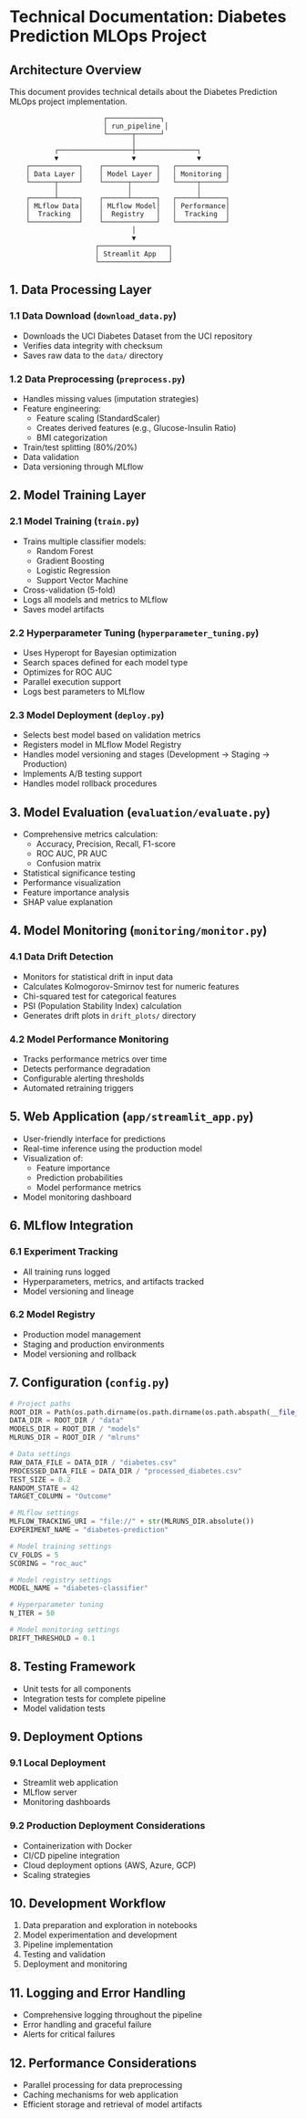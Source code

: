 # Technical Documentation: Diabetes Prediction MLOps Project

## Architecture Overview

This document provides technical details about the Diabetes Prediction MLOps project implementation.

```
                       ┌─────────────┐
                       │ run_pipeline │
                       └──────┬──────┘
                              │
           ┌──────────────────┼───────────────┐
           ▼                  ▼               ▼
    ┌────────────┐    ┌─────────────┐   ┌────────────┐
    │ Data Layer │    │ Model Layer │   │ Monitoring │
    └──────┬─────┘    └──────┬──────┘   └─────┬──────┘
           │                 │                │
    ┌──────┴─────┐    ┌──────┴──────┐   ┌─────┴──────┐
    │ MLflow Data│    │ MLflow Model│   │ Performance│
    │  Tracking  │    │  Registry   │   │  Tracking  │
    └────────────┘    └─────────────┘   └────────────┘
                              │
                              ▼
                     ┌─────────────────┐
                     │ Streamlit App   │
                     └─────────────────┘
```

## 1. Data Processing Layer

### 1.1 Data Download (`download_data.py`)

- Downloads the UCI Diabetes Dataset from the UCI repository
- Verifies data integrity with checksum
- Saves raw data to the `data/` directory

### 1.2 Data Preprocessing (`preprocess.py`)

- Handles missing values (imputation strategies)
- Feature engineering:
  - Feature scaling (StandardScaler)
  - Creates derived features (e.g., Glucose-Insulin Ratio)
  - BMI categorization
- Train/test splitting (80%/20%)
- Data validation
- Data versioning through MLflow

## 2. Model Training Layer

### 2.1 Model Training (`train.py`)

- Trains multiple classifier models:
  - Random Forest
  - Gradient Boosting
  - Logistic Regression
  - Support Vector Machine
- Cross-validation (5-fold)
- Logs all models and metrics to MLflow
- Saves model artifacts

### 2.2 Hyperparameter Tuning (`hyperparameter_tuning.py`)

- Uses Hyperopt for Bayesian optimization
- Search spaces defined for each model type
- Optimizes for ROC AUC
- Parallel execution support
- Logs best parameters to MLflow

### 2.3 Model Deployment (`deploy.py`)

- Selects best model based on validation metrics
- Registers model in MLflow Model Registry
- Handles model versioning and stages (Development → Staging → Production)
- Implements A/B testing support
- Handles model rollback procedures

## 3. Model Evaluation (`evaluation/evaluate.py`)

- Comprehensive metrics calculation:
  - Accuracy, Precision, Recall, F1-score
  - ROC AUC, PR AUC
  - Confusion matrix
- Statistical significance testing
- Performance visualization
- Feature importance analysis
- SHAP value explanation

## 4. Model Monitoring (`monitoring/monitor.py`)

### 4.1 Data Drift Detection

- Monitors for statistical drift in input data
- Calculates Kolmogorov-Smirnov test for numeric features
- Chi-squared test for categorical features
- PSI (Population Stability Index) calculation
- Generates drift plots in `drift_plots/` directory

### 4.2 Model Performance Monitoring

- Tracks performance metrics over time
- Detects performance degradation
- Configurable alerting thresholds
- Automated retraining triggers

## 5. Web Application (`app/streamlit_app.py`)

- User-friendly interface for predictions
- Real-time inference using the production model
- Visualization of:
  - Feature importance
  - Prediction probabilities
  - Model performance metrics
- Model monitoring dashboard

## 6. MLflow Integration

### 6.1 Experiment Tracking

- All training runs logged
- Hyperparameters, metrics, and artifacts tracked
- Model versioning and lineage

### 6.2 Model Registry

- Production model management
- Staging and production environments
- Model versioning and rollback

## 7. Configuration (`config.py`)

```python
# Project paths
ROOT_DIR = Path(os.path.dirname(os.path.dirname(os.path.abspath(__file__))))
DATA_DIR = ROOT_DIR / "data"
MODELS_DIR = ROOT_DIR / "models"
MLRUNS_DIR = ROOT_DIR / "mlruns"

# Data settings
RAW_DATA_FILE = DATA_DIR / "diabetes.csv"
PROCESSED_DATA_FILE = DATA_DIR / "processed_diabetes.csv"
TEST_SIZE = 0.2
RANDOM_STATE = 42
TARGET_COLUMN = "Outcome"

# MLflow settings
MLFLOW_TRACKING_URI = "file://" + str(MLRUNS_DIR.absolute())
EXPERIMENT_NAME = "diabetes-prediction"

# Model training settings
CV_FOLDS = 5
SCORING = "roc_auc"

# Model registry settings
MODEL_NAME = "diabetes-classifier"

# Hyperparameter tuning
N_ITER = 50

# Model monitoring settings
DRIFT_THRESHOLD = 0.1
```

## 8. Testing Framework

- Unit tests for all components
- Integration tests for complete pipeline
- Model validation tests

## 9. Deployment Options

### 9.1 Local Deployment

- Streamlit web application
- MLflow server
- Monitoring dashboards

### 9.2 Production Deployment Considerations

- Containerization with Docker
- CI/CD pipeline integration
- Cloud deployment options (AWS, Azure, GCP)
- Scaling strategies

## 10. Development Workflow

1. Data preparation and exploration in notebooks
2. Model experimentation and development
3. Pipeline implementation
4. Testing and validation
5. Deployment and monitoring

## 11. Logging and Error Handling

- Comprehensive logging throughout the pipeline
- Error handling and graceful failure
- Alerts for critical failures

## 12. Performance Considerations

- Parallel processing for data preprocessing
- Caching mechanisms for web application
- Efficient storage and retrieval of model artifacts 